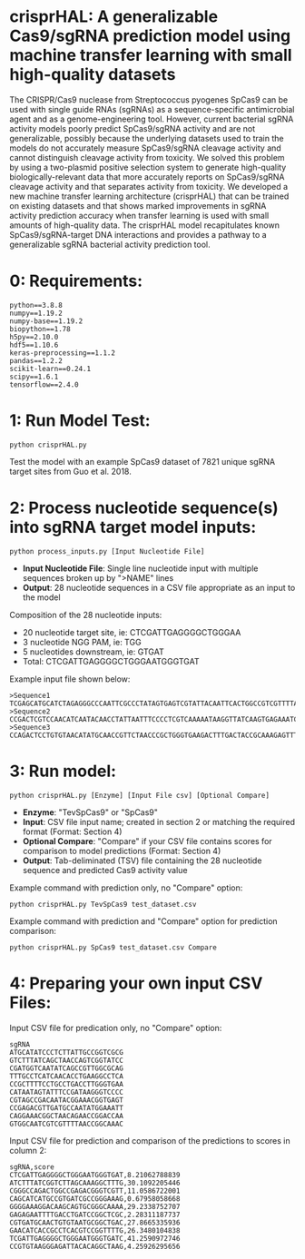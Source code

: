 # crisprHAL: A generalizable Cas9/sgRNA prediction model using machine transfer learning with small high-quality datasets

The CRISPR/Cas9 nuclease from Streptococcus pyogenes SpCas9 can be used with single guide RNAs (sgRNAs) as a sequence-specific antimicrobial agent and as a genome-engineering tool. However, current bacterial sgRNA activity models poorly predict SpCas9/sgRNA activity and are not generalizable, possibly because the underlying datasets used to train the models do not accurately measure SpCas9/sgRNA cleavage activity and cannot distinguish cleavage activity from toxicity. We solved this problem by using a two-plasmid positive selection system to generate high-quality biologically-relevant data that more accurately reports on SpCas9/sgRNA cleavage activity and that separates activity from toxicity. We developed a new machine transfer learning architecture (crisprHAL) that can be trained on existing datasets and that shows marked improvements in sgRNA activity prediction accuracy when transfer learning is used with small amounts of high-quality data. The crisprHAL model recapitulates known SpCas9/sgRNA-target DNA interactions and provides a pathway to a generalizable sgRNA bacterial activity prediction tool.

# 0: Requirements:
```
python==3.8.8
numpy==1.19.2
numpy-base==1.19.2
biopython==1.78
h5py==2.10.0
hdf5==1.10.6
keras-preprocessing==1.1.2
pandas==1.2.2
scikit-learn==0.24.1
scipy==1.6.1
tensorflow==2.4.0
```

# 1: Run Model Test:
```
python crisprHAL.py
```
Test the model with an example SpCas9 dataset of 7821 unique sgRNA target sites from Guo et al. 2018.


# 2: Process nucleotide sequence(s) into sgRNA target model inputs:
```
python process_inputs.py [Input Nucleotide File]
```

* **Input Nucleotide File**: Single line nucleotide input with multiple sequences broken up by ">NAME" lines
* **Output**: 28 nucleotide sequences in a CSV file appropriate as an input to the model

Composition of the 28 nucleotide inputs:
* 20 nucleotide target site, ie: CTCGATTGAGGGGCTGGGAA
* 3 nucleotide NGG PAM, ie: TGG
* 5 nucleotides downstream, ie: GTGAT
* Total: CTCGATTGAGGGGCTGGGAATGGGTGAT

Example input file shown below:
```
>Sequence1
TCGAGCATGCATCTAGAGGGCCCAATTCGCCCTATAGTGAGTCGTATTACAATTCACTGGCCGTCGTTTTACAACGTCGTGACTGGGAAAACCC
>Sequence2
CCGACTCGTCCAACATCAATACAACCTATTAATTTCCCCTCGTCAAAAATAAGGTTATCAAGTGAGAAATCACCATGAGTGAC
>Sequence3
CCAGACTCCTGTGTAACATATGCAACCGTTCTAACCCGCTGGGTGAAGACTTTGACTACCGCAAAGAGTTTAGCAAGTTAGACTACTCCGCCCTGAAAGGGGATC
```


# 3: Run model:
```
python crisprHAL.py [Enzyme] [Input File csv] [Optional Compare]
```

* **Enzyme**: "TevSpCas9" or "SpCas9"
* **Input**: CSV file input name; created in section 2 or matching the required format (Format: Section 4)
* **Optional Compare**: "Compare" if your CSV file contains scores for comparison to model predictions (Format: Section 4)
* **Output**: Tab-deliminated (TSV) file containing the 28 nucleotide sequence and predicted Cas9 activity value

Example command with prediction only, no "Compare" option:
```
python crisprHAL.py TevSpCas9 test_dataset.csv
```

Example command with prediction and "Compare" option for prediction comparison:
```
python crisprHAL.py SpCas9 test_dataset.csv Compare
```


# 4: Preparing your own input CSV Files:

Input CSV file for predication only, no "Compare" option:
```
sgRNA
ATGCATATCCCTCTTATTGCCGGTCGCG
GTCTTTATCAGCTAACCAGTCGGTATCC
CGATGGTCAATATCAGCCGTTGGCGCAG
TTTGCCTCATCAACACCTGAAGGCCTCA
CCGCTTTTCCTGCCTGACCTTGGGTGAA
CATAATAGTATTTCCGATAAGGGTCCCC
CGTAGCCGACAATACGGAAACGGTGAGT
CCGAGACGTTGATGCCAATATGGAAATT
CAGGAAACGGCTAACAGAACCGGACCAA
GTGGCAATCGTCGTTTTAACCGGCAAAC
```

Input CSV file for prediction and comparison of the predictions to scores in column 2:
```
sgRNA,score
CTCGATTGAGGGGCTGGGAATGGGTGAT,8.21062788839
ATCTTTATCGGTCTTAGCAAAGGCTTTG,30.1092205446
CGGGCCAGACTGGCCGAGACGGGTCGTT,11.0586722001
CAGCATCATGCCGTGATCGCCGGGAAAG,0.67958058668
GGGGAAAGGACAAGCAGTGCGGGCAAAA,29.2338752707
GAGAGAATTTTGACCTGATCCGGCTCGC,2.28311187737
CGTGATGCAACTGTGTAATGCGGCTGAC,27.8665335936
GAACATCACCGCCTCACGTCCGGTTTTG,26.3480104838
TCGATTGAGGGGCTGGGAATGGGTGATC,41.2590972746
CCGTGTAAGGGAGATTACACAGGCTAAG,4.25926295656
```
